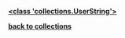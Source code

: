 [**<class 'collections.UserString'>**](/modules/collections/UserString/)

[**back to collections**](/modules/collections/)
